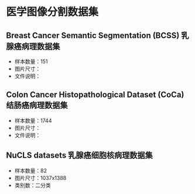 # 医学图像分割数据集
## Breast Cancer Semantic Segmentation (BCSS) 乳腺癌病理数据集
- 样本数量：151
- 图片尺寸：
- 文件说明：


## Colon Cancer Histopathological Dataset (CoCa) 结肠癌病理数据集
- 样本数量：1744
- 图片尺寸：
- 文件说明：

## NuCLS datasets 乳腺癌细胞核病理数据集
- 样本数量：82
- 图片尺寸：1037x1388
- 类别数：二分类

